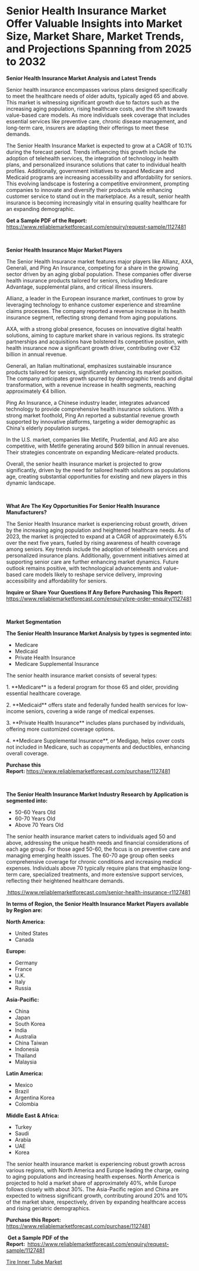 <p><h1>Senior Health Insurance Market Offer Valuable Insights into Market Size, Market Share, Market Trends, and Projections Spanning from 2025 to 2032</h1></p><p><strong>Senior Health Insurance Market Analysis and Latest Trends</strong></p>
<p><p>Senior health insurance encompasses various plans designed specifically to meet the healthcare needs of older adults, typically aged 65 and above. This market is witnessing significant growth due to factors such as the increasing aging population, rising healthcare costs, and the shift towards value-based care models. As more individuals seek coverage that includes essential services like preventive care, chronic disease management, and long-term care, insurers are adapting their offerings to meet these demands.</p><p>The Senior Health Insurance Market is expected to grow at a CAGR of 10.1% during the forecast period. Trends influencing this growth include the adoption of telehealth services, the integration of technology in health plans, and personalized insurance solutions that cater to individual health profiles. Additionally, government initiatives to expand Medicare and Medicaid programs are increasing accessibility and affordability for seniors. This evolving landscape is fostering a competitive environment, prompting companies to innovate and diversify their products while enhancing customer service to stand out in the marketplace. As a result, senior health insurance is becoming increasingly vital in ensuring quality healthcare for an expanding demographic.</p></p>
<p><strong>Get a Sample PDF of the Report:&nbsp;</strong> <a href="https://www.reliablemarketforecast.com/enquiry/request-sample/1127481?utm_campaign=3049&utm_medium=2&utm_source=Github&utm_content=ia&utm_term=06032025&utm_id=senior-health-insurance">https://www.reliablemarketforecast.com/enquiry/request-sample/1127481</a></p>
<p>&nbsp;</p>
<p><strong>Senior Health Insurance Major Market Players</strong></p>
<p><p>The Senior Health Insurance market features major players like Allianz, AXA, Generali, and Ping An Insurance, competing for a share in the growing sector driven by an aging global population. These companies offer diverse health insurance products tailored for seniors, including Medicare Advantage, supplemental plans, and critical illness insurers.</p><p>Allianz, a leader in the European insurance market, continues to grow by leveraging technology to enhance customer experience and streamline claims processes. The company reported a revenue increase in its health insurance segment, reflecting strong demand from aging populations.</p><p>AXA, with a strong global presence, focuses on innovative digital health solutions, aiming to capture market share in various regions. Its strategic partnerships and acquisitions have bolstered its competitive position, with health insurance now a significant growth driver, contributing over €32 billion in annual revenue.</p><p>Generali, an Italian multinational, emphasizes sustainable insurance products tailored for seniors, significantly enhancing its market position. The company anticipates growth spurred by demographic trends and digital transformation, with a revenue increase in health segments, reaching approximately €4 billion.</p><p>Ping An Insurance, a Chinese industry leader, integrates advanced technology to provide comprehensive health insurance solutions. With a strong market foothold, Ping An reported a substantial revenue growth supported by innovative platforms, targeting a wider demographic as China's elderly population surges.</p><p>In the U.S. market, companies like Metlife, Prudential, and AIG are also competitive, with Metlife generating around $69 billion in annual revenues. Their strategies concentrate on expanding Medicare-related products.</p><p>Overall, the senior health insurance market is projected to grow significantly, driven by the need for tailored health solutions as populations age, creating substantial opportunities for existing and new players in this dynamic landscape.</p></p>
<p>&nbsp;</p>
<p><strong>What Are The Key Opportunities For Senior Health Insurance Manufacturers?</strong></p>
<p><p>The Senior Health Insurance market is experiencing robust growth, driven by the increasing aging population and heightened healthcare needs. As of 2023, the market is projected to expand at a CAGR of approximately 6.5% over the next five years, fueled by rising awareness of health coverage among seniors. Key trends include the adoption of telehealth services and personalized insurance plans. Additionally, government initiatives aimed at supporting senior care are further enhancing market dynamics. Future outlook remains positive, with technological advancements and value-based care models likely to reshape service delivery, improving accessibility and affordability for seniors.</p></p>
<p><strong>Inquire or Share Your Questions If Any Before Purchasing This Report:</strong> <a href="https://www.reliablemarketforecast.com/enquiry/pre-order-enquiry/1127481?utm_campaign=3049&utm_medium=2&utm_source=Github&utm_content=ia&utm_term=06032025&utm_id=senior-health-insurance">https://www.reliablemarketforecast.com/enquiry/pre-order-enquiry/1127481</a></p>
<p>&nbsp;</p>
<p><strong>Market Segmentation</strong></p>
<p><strong>The Senior Health Insurance Market Analysis by types is segmented into:</strong></p>
<p><ul><li>Medicare</li><li>Medicaid</li><li>Private Health Insurance</li><li>Medicare Supplemental Insurance</li></ul></p>
<p><p>The senior health insurance market consists of several types: </p><p>1. **Medicare** is a federal program for those 65 and older, providing essential healthcare coverage.</p><p>2. **Medicaid** offers state and federally funded health services for low-income seniors, covering a wide range of medical expenses.</p><p>3. **Private Health Insurance** includes plans purchased by individuals, offering more customized coverage options.</p><p>4. **Medicare Supplemental Insurance**, or Medigap, helps cover costs not included in Medicare, such as copayments and deductibles, enhancing overall coverage.</p></p>
<p><strong>Purchase this Report:&nbsp;</strong><a href="https://www.reliablemarketforecast.com/purchase/1127481?utm_campaign=3049&utm_medium=2&utm_source=Github&utm_content=ia&utm_term=06032025&utm_id=senior-health-insurance">https://www.reliablemarketforecast.com/purchase/1127481</a></p>
<p>&nbsp;</p>
<p><strong>The Senior Health Insurance Market Industry Research by Application is segmented into:</strong></p>
<p><ul><li>50-60 Years Old</li><li>60-70 Years Old</li><li>Above 70 Years Old</li></ul></p>
<p><p>The senior health insurance market caters to individuals aged 50 and above, addressing the unique health needs and financial considerations of each age group. For those aged 50-60, the focus is on preventive care and managing emerging health issues. The 60-70 age group often seeks comprehensive coverage for chronic conditions and increasing medical expenses. Individuals above 70 typically require plans that emphasize long-term care, specialized treatments, and more extensive support services, reflecting their heightened healthcare demands.</p></p>
<p><a href="https://www.reliablemarketforecast.com/senior-health-insurance-r1127481?utm_campaign=3049&utm_medium=2&utm_source=Github&utm_content=ia&utm_term=06032025&utm_id=senior-health-insurance">&nbsp;https://www.reliablemarketforecast.com/senior-health-insurance-r1127481</a></p>
<p><strong>In terms of Region, the Senior Health Insurance Market Players available by Region are:</strong></p>
<p>
    <p> <strong> North America: </strong>
        <ul>
            <li>United States</li>
            <li>Canada</li>
        </ul>
        </p> 
    <p> <strong> Europe: </strong>
        <ul>
            <li>Germany</li>
            <li>France</li>
            <li>U.K.</li>
            <li>Italy</li>
            <li>Russia</li>
        </ul>
        </p> 
    <p> <strong> Asia-Pacific: </strong>
        <ul>
            <li>China</li>
            <li>Japan</li>
            <li>South Korea</li>
            <li>India</li>
            <li>Australia</li>
            <li>China Taiwan</li>
            <li>Indonesia</li>
            <li>Thailand</li>
            <li>Malaysia</li>
        </ul>
        </p> 
    <p> <strong> Latin America: </strong>
        <ul>
            <li>Mexico</li>
            <li>Brazil</li>
            <li>Argentina Korea</li>
            <li>Colombia</li>
        </ul>
        </p> 
    <p> <strong> Middle East & Africa: </strong>
        <ul>
            <li>Turkey</li>
            <li>Saudi</li>
            <li>Arabia</li>
            <li>UAE</li>
            <li>Korea</li>
        </ul>
    </p>
    </p>
<p><p>The senior health insurance market is experiencing robust growth across various regions, with North America and Europe leading the charge, owing to aging populations and increasing health expenses. North America is projected to hold a market share of approximately 40%, while Europe follows closely with about 30%. The Asia-Pacific region and China are expected to witness significant growth, contributing around 20% and 10% of the market share, respectively, driven by expanding healthcare access and rising geriatric demographics.</p></p>
<p><strong>Purchase this Report: </strong><a href="https://www.reliablemarketforecast.com/purchase/1127481?utm_campaign=3049&utm_medium=2&utm_source=Github&utm_content=ia&utm_term=06032025&utm_id=senior-health-insurance">https://www.reliablemarketforecast.com/purchase/1127481</a></p>
<p>&nbsp;<strong>Get a Sample PDF of the Report:&nbsp;&nbsp;</strong><a href="https://www.reliablemarketforecast.com/enquiry/request-sample/1127481?utm_campaign=3049&utm_medium=2&utm_source=Github&utm_content=ia&utm_term=06032025&utm_id=senior-health-insurance">https://www.reliablemarketforecast.com/enquiry/request-sample/1127481</a></p>
<p><strong></strong></p>
<p><p><a href="https://github.com/popupioo/Market-Research-Report-List-1/blob/main/tire-inner-tube-market.md?utm_campaign=3049&utm_medium=2&utm_source=Github&utm_content=ia&utm_term=06032025&utm_id=senior-health-insurance">Tire Inner Tube Market</a></p></p>